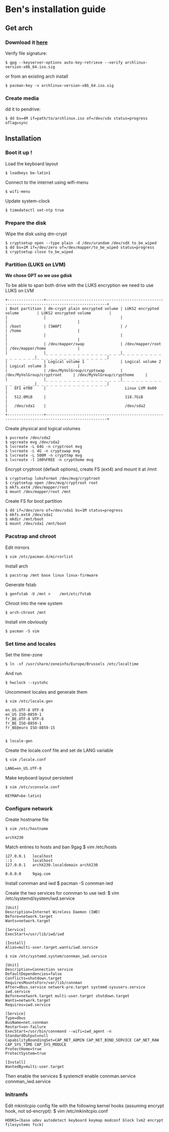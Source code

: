 # Ben's installation guide

## Get arch

### Download it [here](https://archlinux.org/download/)

Verify file signature:

    $ gpg --keyserver-options auto-key-retrieve --verify archlinux-version-x86_64.iso.sig

or from an existing arch install

    $ pacman-key -v archlinux-version-x86_64.iso.sig

### Create media

dd it to pendrive:

    $ dd bs=4M if=path/to/archlinux.iso of=/dev/sdx status=progress oflag=sync

## Installation

### Boot it up !

Load the keyboard layout

    $ loadkeys be-latin1

Connect to the internet using wifi-menu

    $ wifi-menu

Update system-clock

    $ timedatectl set-ntp true

### Prepare the disk

Wipe the disk using dm-crypt

    $ cryptsetup open --type plain -d /dev/urandom /dev/sdX to_be_wiped
    $ dd bs=1M if=/dev/zero of=/dev/mapper/to_be_wiped status=progress
    $ cryptsetup close to_be_wiped

### Partition (LUKS on LVM)

**We chose GPT so we use gdisk**

To be able to span both drive with the LUKS encryption we need to use LUKS on LVM

    +----------------+-------------------------------------------------------------------------------------------------+
    | Boot partition | dm-crypt plain encrypted volume | LUKS2 encrypted volume        | LUKS2 encrypted volume        |
    |                |                                 |                               |                               |
    | /boot          | [SWAP]                          | /                             | /home                         |
    |                |                                 |                               |                               |
    |                | /dev/mapper/swap                | /dev/mapper/root              | /dev/mapper/home              |
    |                |_ _ _ _ _ _ _ _ _ _ _ _ _ _ _ _ _|_ _ _ _ _ _ _ _ _ _ _ _ _ _ _ _|_ _ _ _ _ _ _ _ _ _ _ _ _ _ _ _|
    |                | Logical volume 1                | Logical volume 2              | Logical volume 3              |
    |                | /dev/MyVolGroup/cryptswap       | /dev/MyVolGroup/cryptroot     | /dev/MyVolGroup/crypthome     |
    |                |_ _ _ _ _ _ _ _ _ _ _ _ _ _ _ _ _|_ _ _ _ _ _ _ _ _ _ _ _ _ _ _ _|_ _ _ _ _ _ _ _ _ _ _ _ _ _ _ _|
    |   EFI ef00     |                                   Linux LVM 8e00                                                |
    |   512.0MiB     |                                   118.7GiB                                                      |
    |   /dev/sda1    |                                   /dev/sda2                                                     |
    +----------------+-------------------------------------------------------------------------------------------------+

Create physical and logical volumes

    $ pvcreate /dev/sda2
    $ vgcreate mvg /dev/sda2
    $ lvcreate -L 64G -n cryptroot mvg
    $ lvcreate -L 4G -n cryptswap mvg
    $ lvcreate -L 500M -n crypttmp mvg
    $ lvcreate -l 100%FREE -n crypthome mvg

Encrypt cryptroot (default options), create FS (ext4) and mount it at /mnt

    $ cryptsetup luksFormat /dev/mvg/cryptroot
    $ cryptsetup open /dev/mvg/cryptroot root
    $ mkfs.ext4 /dev/mapper/root
    $ mount /dev/mapper/root /mnt

Create FS for boot partition

    $ dd if=/dev/zero of=/dev/sda1 bs=1M status=progress
    $ mkfs.ext4 /dev/sda1
    $ mkdir /mnt/boot
    $ mount /dev/sda1 /mnt/boot

### Pacstrap and chroot

Edit mirrors

    $ vim /etc/pacman.d/mirrorlist

Install arch

    $ pacstrap /mnt base linux linux-firmware

Generate fstab

    $ genfstab -U /mnt >    /mnt/etc/fstab

Chroot into the new system

    $ arch-chroot /mnt

Install vim obviously

    $ pacman -S vim

### Set time and locales

Set the time-zone

    $ ln -sf /usr/share/zoneinfo/Europe/Brussels /etc/localtime

And run

    $ hwclock --systohc

Uncomment locales and generate them

    $ vim /etc/locale.gen

    en_US.UTF-8 UTF-8  
    en_US ISO-8859-1  
    fr_BE.UTF-8 UTF-8  
    fr_BE ISO-8859-1  
    fr_BE@euro ISO-8859-15  


    $ locale-gen

Create the locale.conf file and set de LANG variable

    $ vim /locale.conf

    LANG=en_US.UTF-8

Make keyboard layout persistent

    $ vim /etc/vconsole.conf

    KEYMAP=be-latin1

### Configure network

Create hostname file

    $ vim /etc/hostname

    archX230

Match entries to hosts and ban 9gag
    $ vim /etc/hosts

    127.0.0.1	localhost
    ::1 		localhost
    127.0.0.1	archX230.localdomain archX230
    
    0.0.0.0     9gag.com

Install connman and iwd
    $ pacman -S connman iwd

Create the two services for connman to use iwd:
    $ vim /etc/systemd/system/iwd.service

    [Unit]
    Description=Internet Wireless Daemon (IWD)
    Before=network.target
    Wants=network.target
    
    [Service]
    ExecStart=/usr/lib/iwd/iwd
    
    [Install]
    Alias=multi-user.target.wants/iwd.service

    $ vim /etc/systemd.system/connman_iwd.service

    [Unit]
    Description=Connection service
    DefaultDependencies=false
    Conflicts=shutdown.target
    RequiresMountsFor=/var/lib/connman
    After=dbus.service network-pre.target systemd-sysusers.service iwd.service
    Before=network.target multi-user.target shutdown.target
    Wants=network.target
    Requires=iwd.service
    
    [Service]
    Type=dbus
    BusName=net.connman
    Restart=on-failure
    ExecStart=/usr/bin/connmand --wifi=iwd_agent -n 
    StandardOutput=null
    CapabilityBoundingSet=CAP_NET_ADMIN CAP_NET_BIND_SERVICE CAP_NET_RAW CAP_SYS_TIME CAP_SYS_MODULE
    ProtectHome=true
    ProtectSystem=true
    
    [Install]
    WantedBy=multi-user.target

Then enable the services
    $ systemctl enable connman.service connman_iwd.service

### Initramfs

Edit mkinitcpio config file with the following kernel hooks (assuming encrypt hook, not sd-encrypt):
    $ vim /etc/mkinitcpio.conf

    HOOKS=(base udev autodetect keyboard keymap modconf block lvm2 encrypt filesystems fsck)

